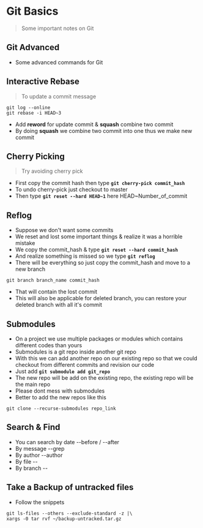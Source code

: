 # Git Basics
> Some important notes on Git

## Git Advanced
- Some advanced commands for Git

## Interactive Rebase
> To update a commit message
```
git log --online
git rebase -i HEAD~3
```
- Add **reword** for update commit & **squash** combine two commit
- By doing **squash** we combine two commit into one thus we make new commit

## Cherry Picking
> Try avoiding cherry pick
- First copy the commit hash then type **`git cherry-pick commit_hash`**
- To undo cherry-pick just checkout to master 
- Then type **`git reset --hard HEAD~1`** here HEAD~Number_of_commit

## Reflog
- Suppose we don't want some commits 
- We reset and lost some important things & realize it was a horrible mistake
- We copy the commit_hash & type **`git reset --hard commit_hash`**
- And realize something is missed so we type **`git reflog`**
- There will be everything so just copy the commit_hash and move to a new branch
```
git branch branch_name commit_hash
```
- That will contain the lost commit 
- This will also be applicable for deleted branch, you can restore your deleted branch with all it's commit

## Submodules
- On a project we use multiple packages or modules which contains different codes than yours
- Submodules is a git repo inside another git repo
- With this we can add another repo on our existing repo so that we could checkout from different commits and revision our code
- Just add **`git submodule add git_repo`**
- The new repo will be add on the existing repo, the existing repo will be the main repo
- Please dont mess with submodules
- Better to add the new repos like this 
```
git clone --recurse-submodules repo_link
```

## Search & Find
- You can search by date --before / --after 
- By message --grep
- By author --author
- By file -- <filename> 
- By branch -- <branch-A>

## Take a Backup of untracked files 
- Follow the snippets
```
git ls-files --others --exclude-standard -z |\
xargs -0 tar rvf ~/backup-untracked.tar.gz
```